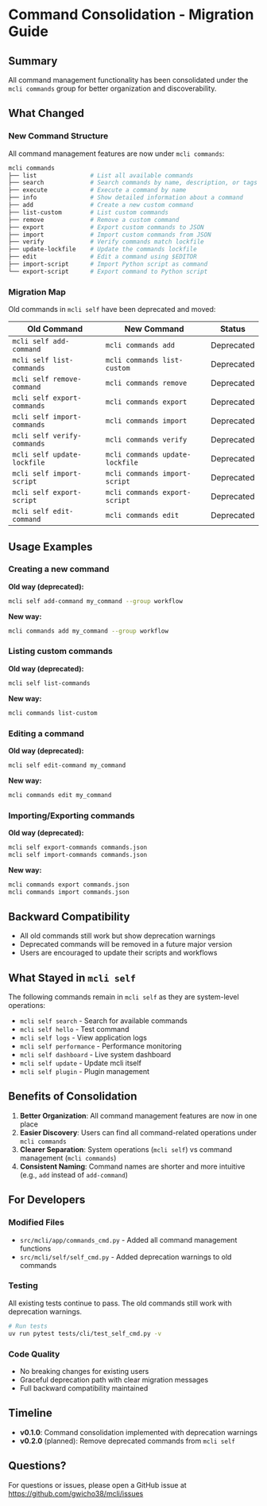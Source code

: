 # Command Consolidation - Migration Guide

## Summary

All command management functionality has been consolidated under the `mcli commands` group for better organization and discoverability.

## What Changed

### New Command Structure

All command management features are now under `mcli commands`:

```bash
mcli commands
├── list               # List all available commands
├── search             # Search commands by name, description, or tags
├── execute            # Execute a command by name
├── info               # Show detailed information about a command
├── add                # Create a new custom command
├── list-custom        # List custom commands
├── remove             # Remove a custom command
├── export             # Export custom commands to JSON
├── import             # Import custom commands from JSON
├── verify             # Verify commands match lockfile
├── update-lockfile    # Update the commands lockfile
├── edit               # Edit a command using $EDITOR
├── import-script      # Import Python script as command
└── export-script      # Export command to Python script
```

### Migration Map

Old commands in `mcli self` have been deprecated and moved:

| Old Command | New Command | Status |
|------------|-------------|--------|
| `mcli self add-command` | `mcli commands add` | Deprecated |
| `mcli self list-commands` | `mcli commands list-custom` | Deprecated |
| `mcli self remove-command` | `mcli commands remove` | Deprecated |
| `mcli self export-commands` | `mcli commands export` | Deprecated |
| `mcli self import-commands` | `mcli commands import` | Deprecated |
| `mcli self verify-commands` | `mcli commands verify` | Deprecated |
| `mcli self update-lockfile` | `mcli commands update-lockfile` | Deprecated |
| `mcli self import-script` | `mcli commands import-script` | Deprecated |
| `mcli self export-script` | `mcli commands export-script` | Deprecated |
| `mcli self edit-command` | `mcli commands edit` | Deprecated |

## Usage Examples

### Creating a new command

**Old way (deprecated):**
```bash
mcli self add-command my_command --group workflow
```

**New way:**
```bash
mcli commands add my_command --group workflow
```

### Listing custom commands

**Old way (deprecated):**
```bash
mcli self list-commands
```

**New way:**
```bash
mcli commands list-custom
```

### Editing a command

**Old way (deprecated):**
```bash
mcli self edit-command my_command
```

**New way:**
```bash
mcli commands edit my_command
```

### Importing/Exporting commands

**Old way (deprecated):**
```bash
mcli self export-commands commands.json
mcli self import-commands commands.json
```

**New way:**
```bash
mcli commands export commands.json
mcli commands import commands.json
```

## Backward Compatibility

- All old commands still work but show deprecation warnings
- Deprecated commands will be removed in a future major version
- Users are encouraged to update their scripts and workflows

## What Stayed in `mcli self`

The following commands remain in `mcli self` as they are system-level operations:

- `mcli self search` - Search for available commands
- `mcli self hello` - Test command
- `mcli self logs` - View application logs
- `mcli self performance` - Performance monitoring
- `mcli self dashboard` - Live system dashboard
- `mcli self update` - Update mcli itself
- `mcli self plugin` - Plugin management

## Benefits of Consolidation

1. **Better Organization**: All command management features are now in one place
2. **Easier Discovery**: Users can find all command-related operations under `mcli commands`
3. **Clearer Separation**: System operations (`mcli self`) vs command management (`mcli commands`)
4. **Consistent Naming**: Command names are shorter and more intuitive (e.g., `add` instead of `add-command`)

## For Developers

### Modified Files

- `src/mcli/app/commands_cmd.py` - Added all command management functions
- `src/mcli/self/self_cmd.py` - Added deprecation warnings to old commands

### Testing

All existing tests continue to pass. The old commands still work with deprecation warnings.

```bash
# Run tests
uv run pytest tests/cli/test_self_cmd.py -v
```

### Code Quality

- No breaking changes for existing users
- Graceful deprecation path with clear migration messages
- Full backward compatibility maintained

## Timeline

- **v0.1.0**: Command consolidation implemented with deprecation warnings
- **v0.2.0** (planned): Remove deprecated commands from `mcli self`

## Questions?

For questions or issues, please open a GitHub issue at https://github.com/gwicho38/mcli/issues
